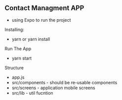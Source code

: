 ## Contact Managment APP

- using Expo to run the project

Installing:

- yarn or yarn install

Run The App

- yarn start

Structure

- app.js
- src/components - should be re-usable components
- src/screens - application mobile screens
- src/lib - util fucntion
